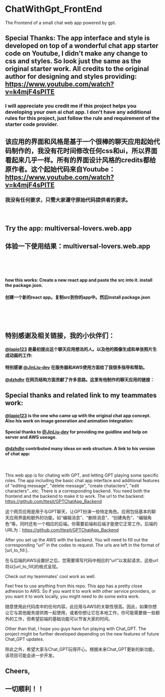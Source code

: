 # ChatWithGpt_FrontEnd
The Frontend of a small chat web app powered by gpt.

## Special Thanks: The app interface and style is developed on top of a wonderful chat app starter code on Youtube, I didn't make any change to css and styles. So look just the same as the original starter work. All credits to the original author for designing and styles providing:  https://www.youtube.com/watch?v=k4mjF4sPITE
### I will appreciate you credit me if this project helps you developing your own ai chat app. I don't have any additional rules for this project, just follow the rule and requirement of the starter code provider.

## 该应用的界面和风格是基于一个很棒的聊天应用起始代码制作的，我没有花时间修改任何css和ui，所以界面看起来几乎一样。所有的界面设计风格的credits都给原作者。这个起始代码来自Youtube：https://www.youtube.com/watch?v=k4mjF4sPITE
### 我没有任何要求，只需大家遵守原始代码提供者的要求。<br><br><br>

## Try the app: multiversal-lovers.web.app  
## 体验一下使用结果：multiversal-lovers.web.app
<br><br><br>

#### how this works: Create a new react app and paste the src into it. install the package.json.
#### 创建一个新的react app。复制src到你的app中。然后install package.json
<br><br><br>

## 特别感谢及相关链接，我的小伙伴们：
#### [@lapio123](https://github.com/lapio123) 是最初提出这个聊天应用想法的人。以及他的图像生成和单张照片生成动画的工作:
#### 特别感谢 [@JinLiu-dev](https://github.com/JinLiu-dev) 在服务器和AWS使用方面给了我很多指导和帮助。
#### [@dzhdhr](https://github.com/dzhdhr) 在网页结构方面贡献了许多思路。这里有他制作的聊天应用的链接：

## Special thanks and related link to my teammates work:
#### [@lapio123](https://github.com/lapio123) is the one who came up with the original chat app concept. Also his work on image generation and animation integration:
#### Special thanks to [@JinLiu-dev](https://github.com/JinLiu-dev) for providing me guidline and help on server and AWS useage.
#### [@dzhdhr](https://github.com/dzhdhr) contributed many ideas on web structure. A link to his version of chat app:<br><br><br>


This web app is for chating with GPT, and letting GPT playing some specific roles. The app including the basic chat app interface and additional features of "editing 
message", "delete message", "create chatacters", "edit characters"...etc. There is a corresponding backend. You need both the frontend and the backend to make it to work. The url to the backend: https://github.com/ttesjt/GPTChatApp_Backend

这个网页应用是用于与GPT聊天，让GPT扮演一些特定角色。应用包括基本的聊天应用界面和额外的功能，如“编辑消息”、“删除消息”、“创建角色”、“编辑角色”等。同时还有一个相应的后端。你需要前端和后端才能使它正常工作。后端的URL为：https://github.com/ttesjt/GPTChatApp_Backend


After you set up the AWS with the backend. You will need to fill out the corresponding “url” in the codes to request. The urls are left in the format of [url_to_fill:].

在与后端的AWS设置好之后，您需要填写代码中相应的“url”以发起请求。这些url将以[url_to_fill]的格式呈现。

Check out my teammates' cool work as well. 

Feel free to use anything from this repo. This app has a pretty close adhesion to AWS. So if you want it to work with other service providers, or you want it to work locally, you might need to do some extra work.

随意使用此代码库中的任何内容。此应用与AWS的关联性很高。因此，如果你想让它与其他服务提供商一起使用，或者你想让它在本地工作，你可能需要做一些额外的工作，但希望前端的基础功能可以节省大家的时间。


Other than that, I hope you guys have fun playing with Chat_GPT. The project might be further developed depending on the new features of future Chat_GPT updates.

除此之外，希望大家与Chat_GPT玩得开心。根据未来Chat_GPT更新的新功能，该项目可能会进一步开发。

## Cheers, 

## 一切顺利！！







